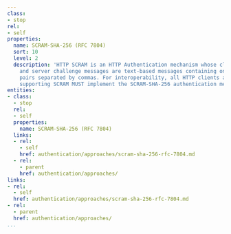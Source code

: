 ```yaml
---
class:
- stop
rel:
- self
properties:
  name: SCRAM-SHA-256 (RFC 7804)
  sort: 10
  level: 2
  description: 'HTTP SCRAM is an HTTP Authentication mechanism whose client response
    and server challenge messages are text-based messages containing one or more attribute-value
    pairs separated by commas. For interoperability, all HTTP clients and servers
    supporting SCRAM MUST implement the SCRAM-SHA-256 authentication mechanism. '
entities:
- class:
  - stop
  rel:
  - self
  properties:
    name: SCRAM-SHA-256 (RFC 7804)
  links:
  - rel:
    - self
    href: authentication/approaches/scram-sha-256-rfc-7804.md
  - rel:
    - parent
    href: authentication/approaches/
links:
- rel:
  - self
  href: authentication/approaches/scram-sha-256-rfc-7804.md
- rel:
  - parent
  href: authentication/approaches/
...
```

